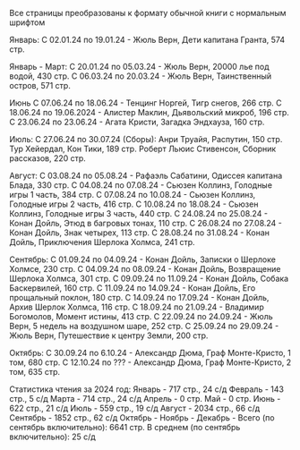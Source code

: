 Все страницы преобразованы к формату обычной книги с нормальным шрифтом

Январь:
	С 02.01.24 по 19.01.24 - Жюль Верн, Дети капитана Гранта, 574 стр.

Январь - Март:
	С 20.01.24 по 05.03.24 - Жюль Верн, 20000 лье под водой, 430 стр.
	С 06.03.24 по 20.03.24 - Жюль Верн, Таинственный остров, 571 стр.

Июнь
	С 07.06.24 по 18.06.24 - Тенцинг Норгей, Тигр снегов, 266 стр.
	С 18.06.24 по 19.06.2024 - Алистер Маклин, Дьявольский микроб, 196 стр.
	С 23.06.24 по 23.06.24 - Агата Кристи, Загадка Эндхауза, 160 стр.

Июль:
С 27.06.24 по 30.07.24 (Сборы):
	Анри Труайя, Распутин, 150 стр.
	Тур Хейердал, Кон Тики, 189 стр.
	Роберт Льюис Стивенсон, Сборник рассказов, 220 стр.

Август:
	С 03.08.24 по 05.08.24 - Рафаэль Сабатини, Одиссея капитана Блада, 330 стр.
	С 04.08.24 по 07.08.24 - Сьюзен Коллинз, Голодные игры 1 часть, 384 стр.
	С 07.08.24 по 10.08.24 - Сьюзен Коллинз, Голодные игры 2 часть, 416 стр.
	С 10.08.24 по 18.08.24 - Сьюзен Коллинз, Голодные игры 3 часть, 440 стр.
	С 24.08.24 по 25.08.24 - Конан Дойль, Этюд в багровых тонах, 110 стр.
	С 26.08.24 по 27.08.24 - Конан Дойль, Знак четырех, 113 стр.
	С 28.08.24 по 31.08.24 - Конан Дойль, Приключения Шерлока Холмса, 241 стр.

Сентябрь:
	С 01.09.24 по 04.09.24 - Конан Дойль, Записки о Шерлоке Холмсе, 230 стр.
	С 04.09.24 по 08.09.24 - Конан Дойль, Возвращение Шерлока Холмса, 301 стр.
	С 09.09.24 по 11.09.24 - Конан Дойль, Собака Баскервилей, 160 стр.
	С 11.09.24 по 14.09.24 - Конан Дойль, Его прощальный поклон, 180 стр.
	С 14.09.24 по 17.09.24 - Конан Дойль, Архив Шерлок Холмса, 116 стр.
	С 18.09.24 по 21.09.24 - Владимир Богомолов, Момент истины, 413 стр.
	С 22.09.24 по 24.09.24 - Жюль Верн, 5 недель на воздушном шаре, 252 стр.
	C 25.09.24 по 29.09.24 - Жюль Верн, Путешествие к центру Земли, 200 стр.

Октябрь:
	С 30.09.24 по 6.10.24 - Александр Дюма, Граф Монте-Кристо, 1 том, 680 стр.
	C 12.10.24 по ??? - Александр Дюма, Граф Монте-Кристо, 2 том, 635 стр.

Статистика чтения за 2024 год:
	Январь - 717 стр., 24 с/д
	Февраль - 143 стр., 5 с/д
	Марта - 714 стр., 24 с/д
	Апрель - 0 стр.
	Май - 0 стр.
	Июнь - 622 стр., 21 с/д
	Июль - 559 стр., 19 с/д
	Август - 2034 стр., 66 с/д
	Сентябрь - 1852 стр., 62 с/д
	Октябрь - 
	Ноябрь - 
	Декабрь - 
	Всего (по сентябрь включительно): 6641 стр.
	В среднем (по сентябрь включительно): 25 с/д